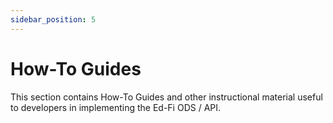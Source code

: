 ```yaml
---
sidebar_position: 5
---
```


# How-To Guides

This section contains How-To Guides and other instructional material useful to
developers in implementing the Ed-Fi ODS / API.
